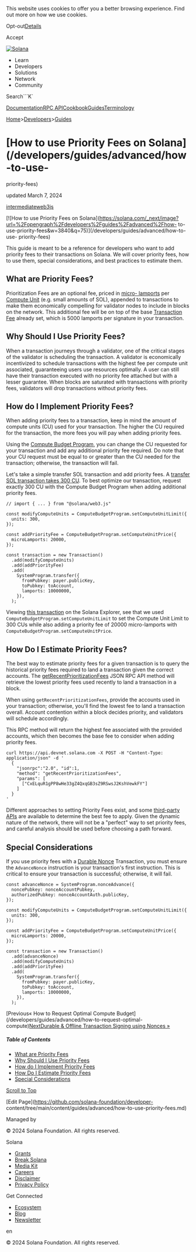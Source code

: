 This website uses cookies to offer you a better browsing experience. Find out
more on how we use cookies.

Opt-out[Details](/privacy-policy#collection-of-information)

Accept

[![Solana](/_next/static/media/logotype-dark.f79d530d.svg)](/)

  * Learn
  * Developers
  * Solutions
  * Network
  * Community

Search```K`

[Documentation](/docs)[RPC
API](/docs/rpc)[Cookbook](/developers/cookbook)[Guides](/developers/guides)[Terminology](/docs/terminology)

[Home](/)>[Developers](/developers)>[Guides](/developers/guides)

# [How to use Priority Fees on Solana](/developers/guides/advanced/how-to-use-
priority-fees)

updated March 7, 2024

[intermediate](/developers/guides?difficulty=intermediate)[web3js](/developers/guides?tags=web3js)

[![How to use Priority Fees on
Solana](https://solana.com/_next/image?url=%2Fopengraph%2Fdevelopers%2Fguides%2Fadvanced%2Fhow-
to-use-priority-fees&w=3840&q=75)](/developers/guides/advanced/how-to-use-
priority-fees)

This guide is meant to be a reference for developers who want to add priority
fees to their transactions on Solana. We will cover priority fees, how to use
them, special considerations, and best practices to estimate them.

## What are Priority Fees? #

Prioritization Fees are an optional fee, priced in [micro-
lamports](/docs/terminology#lamport) per [Compute
Unit](/docs/terminology#compute-units) (e.g. small amounts of SOL), appended
to transactions to make them economically compelling for validator nodes to
include in blocks on the network. This additional fee will be on top of the
base [Transaction Fee](/docs/core/fees) already set, which is 5000 lamports
per signature in your transaction.

## Why Should I Use Priority Fees? #

When a transaction journeys through a validator, one of the critical stages of
the validator is scheduling the transaction. A validator is economically
incentivized to schedule transactions with the highest fee per compute unit
associated, guaranteeing users use resources optimally. A user can still have
their transaction executed with no priority fee attached but with a lesser
guarantee. When blocks are saturated with transactions with priority fees,
validators will drop transactions without priority fees.

## How do I Implement Priority Fees? #

When adding priority fees to a transaction, keep in mind the amount of compute
units (CU) used for your transaction. The higher the CU required for the
transaction, the more fees you will pay when adding priority fees.

Using the [Compute Budget Program](/docs/core/runtime#compute-budget), you can
change the CU requested for your transaction and add any additional priority
fee required. Do note that your CU request must be equal to or greater than
the CU needed for the transaction; otherwise, the transaction will fail.

Let's take a simple transfer SOL transaction and add priority fees. A
[transfer SOL transaction takes 300
CU](https://explorer.solana.com/tx/5scDyuiiEbLxjLUww3APE9X7i8LE3H63unzonUwMG7s2htpoAGG17sgRsNAhR1zVs6NQAnZeRVemVbkAct5myi17).
To best optimize our transaction, request exactly 300 CU with the Compute
Budget Program when adding additional priority fees.

    
    
    // import { ... } from "@solana/web3.js"
     
    const modifyComputeUnits = ComputeBudgetProgram.setComputeUnitLimit({
      units: 300,
    });
     
    const addPriorityFee = ComputeBudgetProgram.setComputeUnitPrice({
      microLamports: 20000,
    });
     
    const transaction = new Transaction()
      .add(modifyComputeUnits)
      .add(addPriorityFee)
      .add(
        SystemProgram.transfer({
          fromPubkey: payer.publicKey,
          toPubkey: toAccount,
          lamports: 10000000,
        }),
      );

Viewing [this
transaction](https://explorer.solana.com/tx/5scDyuiiEbLxjLUww3APE9X7i8LE3H63unzonUwMG7s2htpoAGG17sgRsNAhR1zVs6NQAnZeRVemVbkAct5myi17)
on the Solana Explorer, see that we used
`ComputeBudgetProgram.setComputeUnitLimit` to set the Compute Unit Limit to
300 CUs while also adding a priority fee of 20000 micro-lamports with
`ComputeBudgetProgram.setComputeUnitPrice`.

## How Do I Estimate Priority Fees? #

The best way to estimate priority fees for a given transaction is to query the
historical priority fees required to land a transaction given the correct
accounts. The
[getRecentPrioritizationFees](/docs/rpc/http/getrecentprioritizationfees) JSON
RPC API method will retrieve the lowest priority fees used recently to land a
transaction in a block.

When using `getRecentPrioritizationFees`, provide the accounts used in your
transaction; otherwise, you'll find the lowest fee to land a transaction
overall. Account contention within a block decides priority, and validators
will schedule accordingly.

This RPC method will return the highest fee associated with the provided
accounts, which then becomes the base fee to consider when adding priority
fees.

    
    
    curl https://api.devnet.solana.com -X POST -H "Content-Type: application/json" -d '
      {
        "jsonrpc":"2.0", "id":1,
        "method": "getRecentPrioritizationFees",
        "params": [
          ["CxELquR1gPP8wHe33gZ4QxqGB3sZ9RSwsJ2KshVewkFY"]
        ]
      }
    '

Different approaches to setting Priority Fees exist, and some [third-party
APIs](https://docs.helius.dev/solana-rpc-nodes/alpha-priority-fee-api) are
available to determine the best fee to apply. Given the dynamic nature of the
network, there will not be a "perfect" way to set priority fees, and careful
analysis should be used before choosing a path forward.

## Special Considerations #

If you use priority fees with a [Durable
Nonce](/developers/guides/advanced/introduction-to-durable-nonces)
Transaction, you must ensure the `AdvanceNonce` instruction is your
transaction's first instruction. This is critical to ensure your transaction
is successful; otherwise, it will fail.

    
    
    const advanceNonce = SystemProgram.nonceAdvance({
      noncePubkey: nonceAccountPubkey,
      authorizedPubkey: nonceAccountAuth.publicKey,
    });
     
    const modifyComputeUnits = ComputeBudgetProgram.setComputeUnitLimit({
      units: 300,
    });
     
    const addPriorityFee = ComputeBudgetProgram.setComputeUnitPrice({
      microLamports: 20000,
    });
     
    const transaction = new Transaction()
      .add(advanceNonce)
      .add(modifyComputeUnits)
      .add(addPriorityFee)
      .add(
        SystemProgram.transfer({
          fromPubkey: payer.publicKey,
          toPubkey: toAccount,
          lamports: 10000000,
        }),
      );

[Previous« How to Request Optimal Compute
Budget](/developers/guides/advanced/how-to-request-optimal-
compute)[NextDurable & Offline Transaction Signing using Nonces
»](/developers/guides/advanced/introduction-to-durable-nonces)

##### Table of Contents

  * [What are Priority Fees](/developers/guides/advanced/how-to-use-priority-fees#what-are-priority-fees)
  * [Why Should I Use Priority Fees](/developers/guides/advanced/how-to-use-priority-fees#why-should-i-use-priority-fees)
  * [How do I Implement Priority Fees](/developers/guides/advanced/how-to-use-priority-fees#how-do-i-implement-priority-fees)
  * [How Do I Estimate Priority Fees](/developers/guides/advanced/how-to-use-priority-fees#how-do-i-estimate-priority-fees)
  * [Special Considerations](/developers/guides/advanced/how-to-use-priority-fees#special-considerations)

[Scroll to Top](/developers/guides/advanced/how-to-use-priority-fees#)

[Edit Page](https://github.com/solana-foundation/developer-
content/tree/main/content/guides/advanced/how-to-use-priority-fees.md)

Managed by

[](/)

[](/youtube)[](/twitter)[](/discord)[](/reddit)[](/github)[](/telegram)

© 2024 Solana Foundation. All rights reserved.

Solana

  * [Grants](https://solana.org/grants)
  * [Break Solana](https://break.solana.com/)
  * [Media Kit](/branding)
  * [Careers](https://jobs.solana.com/)
  * [Disclaimer](/tos)
  * [Privacy Policy](/privacy-policy)

Get Connected

  * [Ecosystem](/ecosystem)
  * [Blog](/news)
  * [Newsletter](/newsletter)

en

© 2024 Solana Foundation. All rights reserved.

